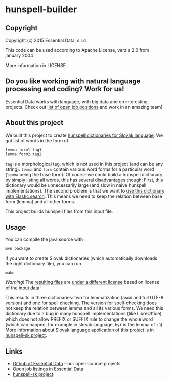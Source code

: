 hunspell-builder
=========================================

Copyright
---------

Copyright (c) 2015 Essential Data, s.r.o.

This code can be used according to Apache License, verzia 2.0 from january 2004

More information in LICENSE. 

Do you like working with natural language processing and coding? Work for us!
-----------------------------------------------------------------------------

Essential Data works with language, with big data and on interesting projects. Check out 
[list of open job positions](http://www.essential-data.sk/pracujte-pre-nas/) and work in an amazing
team!

About this project
------------------

We built this project to create [hunspell dictionaries for Slovak language](https://github.com/essential-data/hunspell-sk).
We got list of words in the form of

```
lemma form1 tag1
lemma form2 tag2
```

``tag`` is a morphological tag, which is not used in this project (and can be any string). ``lemma`` and ``form`` contain various
word forms for a particular word (``lemma`` being the base form). Of course we could build a hunspell dictionary by simply listing all words, this has
several disadvantages though: First, this dictionary would be unnecessarily large (and slow in naive hunspell implementations).
The second problem is that we want to [use this dictionary with Elastic search](https://github.com/essential-data/elasticsearch-sk).
This means we need to keep the relation between base form (lemma) and all other forms.

This project builds hunspell files from this input file.

Usage
-----

You can compile the java source with 

```
mvn package
```

If you want to create Slovak dictionaries (which automatically downloads the right dictionary file), you can run

```
make
```

*Warning!* The [resulting files](https://github.com/essential-data/hunspell-sk) are
[under a different license](https://github.com/essential-data/hunspell-sk/blob/master/LICENSE.txt)
based on license of the input data!

This results in three dictionaries: two for lemmatization (ascii and full UTF-8 version) and one for spell checking.
The version for spell-checking does not keep the relation between lemma and all its various forms. We need this dictionary
due to a bug in many hunspell implementations (like LibreOffice), which does not allow PREFIX or SUFFIX rule to change
the whole word (which can happen, for example in slovak language, ``byť`` is the lemma of ``sú``). More information
about Slovak language application of this project is in 
[hunspell-sk project](https://github.com/essential-data/hunspell-sk).

Links
-----

* [Github of Essential Data](https://github.com/essential-data/) - our open-source projects
* [Open job listings](http://www.essential-data.sk/pracujte-pre-nas/) in Essential Data
* [hunspell-sk project](https://github.com/essential-data/hunspell-sk).